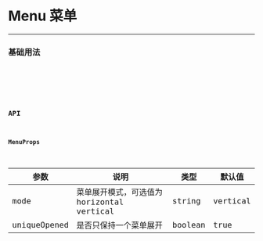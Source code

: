 # Menu 菜单

---

### 基础用法

<code hideActions='["CSB","EXTERNAL"]' src="./basic.tsx" />

<br/>

### API

#### MenuProps

| 参数         | 说明                                       | 类型    | 默认值   |
| ------------ | ------------------------------------------ | ------- | -------- |
| mode         | 菜单展开模式，可选值为 horizontal vertical | string  | vertical |
| uniqueOpened | 是否只保持一个菜单展开                     | boolean | true     |
